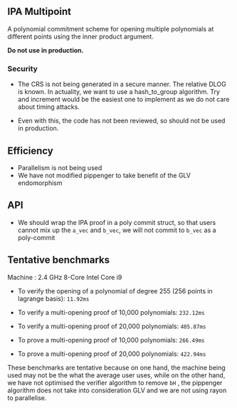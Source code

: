 ## IPA Multipoint

A polynomial commitment scheme for opening multiple polynomials at different points using the inner product argument.

**Do not use in production.**

### Security 

- The CRS is not being generated in a secure manner. The relative DLOG is known. In actuality, we want to use a hash_to_group algorithm. Try and increment would be the easiest one to implement as we do not care about timing attacks.

- Even with this, the code has not been reviewed, so should not be used in production.

## Efficiency

- Parallelism is not being used
- We have not modified pippenger to take benefit of the GLV endomorphism

## API

- We should wrap the IPA proof in a poly commit struct, so that users cannot mix up the `a_vec` and `b_vec`, we will not commit to `b_vec` as a poly-commit

## Tentative benchmarks

Machine : 2.4 GHz 8-Core Intel Core i9

- To verify the opening of a polynomial of degree 255 (256 points in lagrange basis): `11.92ms`

- To verify a multi-opening proof of 10,000 polynomials: `232.12ms`

- To verify a multi-opening proof of 20,000 polynomials: `405.87ms`

- To prove a multi-opening proof of 10,000 polynomials: `266.49ms`

- To prove a multi-opening proof of 20,000 polynomials: `422.94ms`


These benchmarks are tentative because on one hand, the machine being used may not be the what the average user uses, while on the other hand, we have not optimised the verifier algorithm to remove `bH` , the pippenger algorithm does not take into consideration GLV and we are not using rayon to parallelise.
